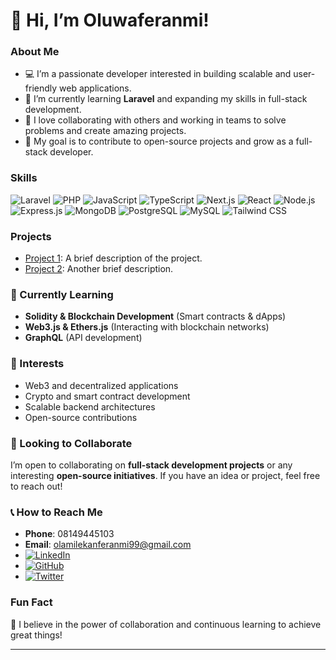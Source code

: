 # 👋 Hi, I’m Oluwaferanmi!

### About Me
- 💻 I’m a passionate developer interested in building scalable and user-friendly web applications.
- 🌱 I’m currently learning **Laravel** and expanding my skills in full-stack development.
- 🤝 I love collaborating with others and working in teams to solve problems and create amazing projects.
- 🚀 My goal is to contribute to open-source projects and grow as a full-stack developer.

### Skills
![Laravel](https://img.shields.io/badge/Laravel-FF2D20?style=for-the-badge&logo=laravel&logoColor=white)
![PHP](https://img.shields.io/badge/PHP-777BB4?style=for-the-badge&logo=php&logoColor=white)
![JavaScript](https://img.shields.io/badge/JavaScript-F7DF1E?style=for-the-badge&logo=javascript&logoColor=black)
![TypeScript](https://img.shields.io/badge/TypeScript-3178C6?style=for-the-badge&logo=typescript&logoColor=white)
![Next.js](https://img.shields.io/badge/Next.js-000000?style=for-the-badge&logo=next.js&logoColor=white)
![React](https://img.shields.io/badge/React-61DAFB?style=for-the-badge&logo=react&logoColor=black)
![Node.js](https://img.shields.io/badge/Node.js-339933?style=for-the-badge&logo=node.js&logoColor=white)
![Express.js](https://img.shields.io/badge/Express.js-000000?style=for-the-badge&logo=express&logoColor=white)
![MongoDB](https://img.shields.io/badge/MongoDB-47A248?style=for-the-badge&logo=mongodb&logoColor=white)
![PostgreSQL](https://img.shields.io/badge/PostgreSQL-336791?style=for-the-badge&logo=postgresql&logoColor=white)
![MySQL](https://img.shields.io/badge/MySQL-4479A1?style=for-the-badge&logo=mysql&logoColor=white)
![Tailwind CSS](https://img.shields.io/badge/TailwindCSS-06B6D4?style=for-the-badge&logo=tailwindcss&logoColor=white)

### Projects
- [Project 1](#): A brief description of the project.
- [Project 2](#): Another brief description.

### 🌱 Currently Learning
- **Solidity & Blockchain Development** (Smart contracts & dApps)
- **Web3.js & Ethers.js** (Interacting with blockchain networks)
- **GraphQL** (API development)

### 🌟 Interests
- Web3 and decentralized applications
- Crypto and smart contract development
- Scalable backend architectures
- Open-source contributions

### 💚 Looking to Collaborate
I’m open to collaborating on **full-stack development projects** or any interesting **open-source initiatives**. If you have an idea or project, feel free to reach out!

### 📞 How to Reach Me
- **Phone**: 08149445103
- **Email**: [olamilekanferanmi99@gmail.com](mailto:olamilekanferanmi99@gmail.com)
- [![LinkedIn](https://img.shields.io/badge/LinkedIn-0077B5?style=for-the-badge&logo=linkedin&logoColor=white)](https://linkedin.com/in/johnson-feranmi/)
- [![GitHub](https://img.shields.io/badge/GitHub-181717?style=for-the-badge&logo=github&logoColor=white)](https://github.com/yourgithub)
- [![Twitter](https://img.shields.io/badge/Twitter-1DA1F2?style=for-the-badge&logo=twitter&logoColor=white)](https://twitter.com/your-handle)

### Fun Fact
🎡 I believe in the power of collaboration and continuous learning to achieve great things!

---
